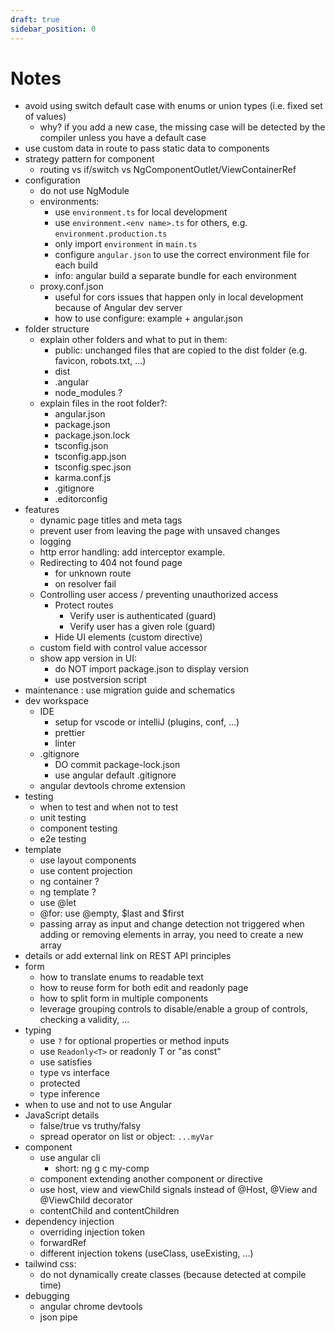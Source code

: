 ```yaml
---
draft: true
sidebar_position: 0
---
```

# Notes
- avoid using switch default case with enums or union types (i.e. fixed set of values)
    - why? if you add a new case, the missing case will be detected by the compiler unless you have a default case
- use custom data in route to pass static data to components
- strategy pattern for component
    - routing vs if/switch vs NgComponentOutlet/ViewContainerRef
- configuration
    - do not use NgModule
    - environments:
        - use `environment.ts` for local development
        - use `environment.<env name>.ts` for others, e.g. `environment.production.ts`
        - only import `environment` in `main.ts`
        - configure `angular.json` to use the correct environment file for each build
        - info: angular build a separate bundle for each environment
    - proxy.conf.json
        - useful for cors issues that happen only in local development because of Angular dev server
        - how to use configure: example + angular.json
- folder structure
    - explain other folders and what to put in them:
        - public: unchanged files that are copied to the dist folder (e.g. favicon, robots.txt, ...)
        - dist
        - .angular
        - node_modules ?
    - explain files in the root folder?:
        - angular.json
        - package.json
        - package.json.lock
        - tsconfig.json
        - tsconfig.app.json
        - tsconfig.spec.json
        - karma.conf.js
        - .gitignore
        - .editorconfig
- features 
    - dynamic page titles and meta tags
    - prevent user from leaving the page with unsaved changes
    - logging
    - http error handling: add interceptor example.
    - Redirecting to 404 not found page
        - for unknown route
        - on resolver fail
    - Controlling user access / preventing unauthorized access
        - Protect routes
            - Verify user is authenticated (guard) 
            - Verify user has a given role (guard)
        - Hide UI elements (custom directive)
    - custom field with control value accessor
    - show app version in UI:
        - do NOT import package.json to display version
        - use postversion script
- maintenance : use migration guide and schematics
- dev workspace
    - IDE
        - setup for vscode or intelliJ (plugins, conf, ...)
        - prettier
        - linter
    - .gitignore
        - DO commit package-lock.json
        - use angular default .gitignore
    - angular devtools chrome extension
- testing
    - when to test and when not to test
    - unit testing
    - component testing
    - e2e testing
- template
    - use layout components
    - use content projection
    - ng container ?
    - ng template ?
    - use @let
    - @for: use @empty, $last and $first
    - passing array as input and change detection not triggered when adding or removing elements in array, you need to create a new array
- details or add external link on REST API principles
- form
    - how to translate enums to readable text
    - how to reuse form for both edit and readonly page
    - how to split form in multiple components
    - leverage grouping controls to disable/enable a group of controls, checking a validity, ...
- typing
    - use `?` for optional properties or method inputs
    - use `Readonly<T>` or readonly T or "as const"
    - use satisfies
    - type vs interface
    - protected
    - type inference
- when to use and not to use Angular
- JavaScript details
    - false/true vs truthy/falsy
    - spread operator on list or object: `...myVar`
- component
    - use angular cli
        - short: ng g c my-comp
    - component extending another component or directive
    - use host, view and viewChild signals instead of @Host, @View and @ViewChild decorator
    - contentChild and contentChildren
- dependency injection
    - overriding injection token
    - forwardRef
    - different injection tokens (useClass, useExisting, ...)
- tailwind css:
    - do not dynamically create classes (because detected at compile time)
- debugging
    - angular chrome devtools
    - json pipe
